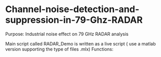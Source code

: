 # Channel-noise-detection-and-suppression-in-79-Ghz-RADAR
Purpose: Industrial noise effect on 79 GHz RADAR analysis 

Main script called RADAR_Demo is written as a live script ( use a matlab version supporting the type of files .mlx) 
Functions: 

